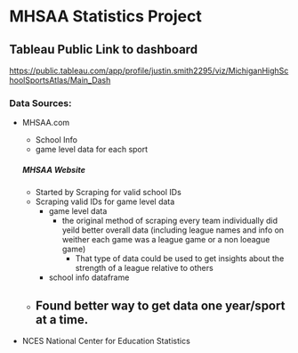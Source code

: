 # MHSAA Statistics Project
## Tableau Public Link to dashboard

https://public.tableau.com/app/profile/justin.smith2295/viz/MichiganHighSchoolSportsAtlas/Main_Dash

### Data Sources:
- MHSAA.com
    - School Info
    - game level data for each sport
    ##### MHSAA Website
    - Started by Scraping for valid school IDs
    - Scraping valid IDs for game level data
        - game level data
            - the original method of scraping every team individually did yeild better overall data (including league names and info on weither each game was a league game or a non loeague game)
                - That type of data could be used to get insights about the strength of a league relative to others
        - school info dataframe
    - Found better way to get data one year/sport at a time. 
        -

- NCES National Center for Education Statistics


